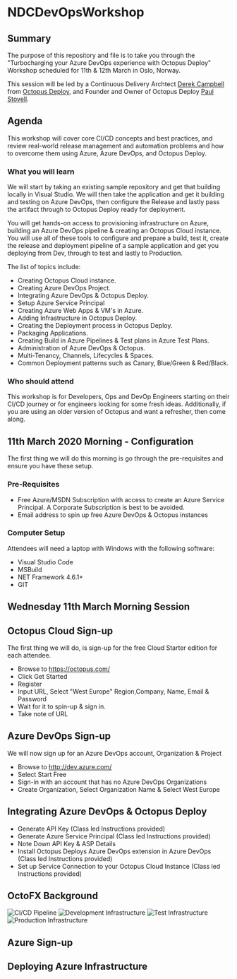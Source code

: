 # NDCDevOpsWorkshop

## Summary

The purpose of this repository and file is to take you through the "Turbocharging your Azure DevOps experience with Octopus Deploy" Workshop scheduled for 11th & 12th March in Oslo, Norway.

This session will be led by a Continuous Delivery Archtect [Derek Campbell](https://twitter.com/DevOpsDerek) from [Octopus Deploy](https://octopus.com/), and Founder and Owner of Octopus Deploy [Paul Stovell](https://twitter.com/paulstovell). 

## Agenda

This workshop will cover core CI/CD concepts and best practices, and review real-world release management and automation problems and how to overcome them using Azure, Azure DevOps, and Octopus Deploy.

### What you will learn

We will start by taking an existing sample repository and get that building locally in Visual Studio. We will then take the application and get it building and testing on Azure DevOps, then configure the Release and lastly pass the artifact through to Octopus Deploy ready for deployment.

You will get hands-on access to provisioning infrastructure on Azure, building an Azure DevOps pipeline & creating an Octopus Cloud instance. You will use all of these tools to configure and prepare a build, test it, create the release and deployment pipeline of a sample application and get you deploying from Dev, through to test and lastly to Production.

The list of topics include:

* Creating Octopus Cloud instance.
* Creating Azure DevOps Project.
* Integrating Azure DevOps & Octopus Deploy.
* Setup Azure Service Principal
* Creating Azure Web Apps & VM's in Azure.
* Adding Infrastructure in Octopus Deploy.
* Creating the Deployment process in Octopus Deploy.
* Packaging Applications.
* Creating Build in Azure Pipelines & Test plans in Azure Test Plans.
* Administration of Azure DevOps & Octopus.
* Multi-Tenancy, Channels, Lifecycles & Spaces.
* Common Deployment patterns such as Canary, Blue/Green & Red/Black.

### Who should attend

This workshop is for Developers, Ops and DevOp Engineers starting on their CI/CD journey or for engineers looking for some fresh ideas. Additionally, if you are using an older version of Octopus and want a refresher, then come along.

## 11th March 2020 Morning - Configuration

The first thing we will do this morning is go through the pre-requisites and ensure you have these setup.

### Pre-Requisites

* Free Azure/MSDN Subscription with access to create an Azure Service Principal. A Corporate Subscription is best to be avoided.
* Email address to spin up free Azure DevOps & Octopus instances

### Computer Setup

Attendees will need a laptop with Windows with the following software:

* Visual Studio Code
* MSBuild
* NET Framework 4.6.1+
* GIT

## Wednesday 11th March Morning Session

## Octopus Cloud Sign-up

The first thing we will do, is sign-up for the free Cloud Starter edition for each attendee.

* Browse to <https://octopus.com/>
* Click Get Started
* Register
* Input URL, Select "West Europe" Region,Company, Name, Email & Password
* Wait for it to spin-up & sign in.
* Take note of URL

## Azure DevOps Sign-up

We will now sign up for an Azure DevOps account, Organization & Project

* Browse to <http://dev.azure.com/>
* Select Start Free
* Sign-in with an account that has no Azure DevOps Organizations
* Create Organization, Select Organization Name & Select West Europe

## Integrating Azure DevOps & Octopus Deploy

* Generate API Key (Class led Instructions provided)
* Generate Azure Service Principal (Class led Instructions provided)
* Note Down API Key & ASP Details
* Install Octopus Deploys Azure DevOps extension in Azure DevOps (Class led Instructions provided)
* Set up Service Connection to your Octopus Cloud Instance (Class led Instructions provided)

## OctoFX Background

![CI/CD Pipeline](NDCDevOpsWorkshop//Images/pipeline.png)
![Development Infrastructure](NDCDevOpsWorkshop/Images/dev.png)
![Test Infrastructure](NDCDevOpsWorkshop//Images/test.png)
![Production Infrastructure](NDCDevOpsWorkshop//Images/prod.png)

## Azure Sign-up



## Deploying Azure Infrastructure

